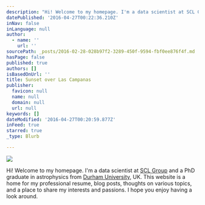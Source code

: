 ```yaml
---
description: "Hi! Welcome to my homepage. I'm a data scientist at SCL Group and a PhD graduate in astrophysics from Durham University, UK. This website is a home for my professional resume, blog posts, thoughts on various topics, and a place to share my interests and passions. I hope you enjoy having a look around."
datePublished: '2016-04-27T00:22:36.210Z'
inNav: false
inLanguage: null
author:
  - name: ''
    url: ''
sourcePath: _posts/2016-02-28-028b97f2-3289-450f-9594-fbf0ee876f4f.md
hasPage: false
published: true
authors: []
isBasedOnUrl: ''
title: Sunset over Las Campanas
publisher:
  favicon: null
  name: null
  domain: null
  url: null
keywords: []
dateModified: '2016-04-27T00:20:59.877Z'
inFeed: true
starred: true
_type: Blurb

---
```

![](https://s3-us-west-2.amazonaws.com/the-grid-img/p/1f378d64d28585902e5cf4c479e6975d3307b90b.jpg)

Hi! Welcome to my homepage. I'm a data scientist at [SCL Group][0] and a PhD graduate in astrophysics from [Durham University][1], UK. This website is a home for my professional resume, blog posts, thoughts on various topics, and a place to share my interests and passions. I hope you enjoy having a look around.

[0]: http://scl.cc/
[1]: https://www.dur.ac.uk/